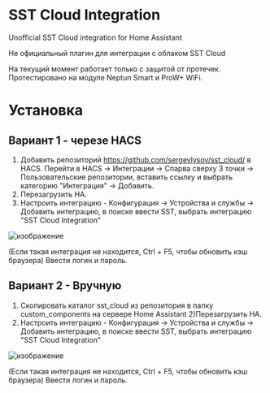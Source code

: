 # SST Cloud Integration


Unofficial SST Cloud integration for Home Assistant


Не официальный плагин для интеграции с облаком SST Cloud

На текущий момент работает только с защитой от протечек. Протестировано на модуле Neptun Smart и ProW+ WiFi.


# Установка

## Вариант 1 - черезе HACS
1) Добавить репозиторий https://github.com/sergeylysov/sst_cloud/ в HACS. Перейти в HACS -> Интеграции -> Спарва сверху 3 точки -> Пользовательские репозитории, вставить ссылку и выбрать категорию "Интеграция" -> Добавить.
2) Перезагрузить HA.
3) Настроить интеграцию - Конфигурация -> Устройства и службы -> Добавить интеграцию, в поиске ввести SST, выбрать интеграцию "SST Cloud Integration"


![изображение](https://user-images.githubusercontent.com/18576858/166641784-4cb8b22b-7789-4bc6-942e-467077b82e06.png)

(Если такая интеграция не находится, Ctrl + F5, чтобы обновить кэш браузера)
Ввести логин и пароль.

## Вариант 2 - Вручную
1) Cкопировать каталог sst_cloud из репозитория в папку custom_components на сервере Home Assistant
2)Перезагрузить HA.
3) Настроить интеграцию - Конфигурация -> Устройства и службы -> Добавить интеграцию, в поиске ввести SST, выбрать интеграцию "SST Cloud Integration"


![изображение](https://user-images.githubusercontent.com/18576858/166641784-4cb8b22b-7789-4bc6-942e-467077b82e06.png)

(Если такая интеграция не находится, Ctrl + F5, чтобы обновить кэш браузера)
Ввести логин и пароль.
